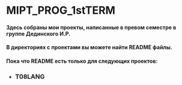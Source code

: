 # MIPT_PROG_1stTERM
#### __Здесь собраны мои проекты, написанные в превом семестре в группе Дединского И.Р.__

#### В директориях с проектами вы можете найти README файлы.

#### Пока что README есть только для следующих проектов:
- ### __T08LANG__
